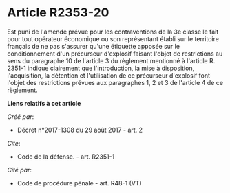 # Article R2353-20

Est puni de l'amende prévue pour les contraventions de la 3e classe le fait pour tout opérateur économique ou son
représentant établi sur le territoire français de ne pas s'assurer qu'une étiquette apposée sur le conditionnement d'un
précurseur d'explosif faisant l'objet de restrictions au sens du paragraphe 10 de l'article 3 du règlement mentionné à
l'article R. 2351-1 indique clairement que l'introduction, la mise à disposition, l'acquisition, la détention et
l'utilisation de ce précurseur d'explosif font l'objet des restrictions prévues aux paragraphes 1, 2 et 3 de l'article 4 de
ce règlement.

**Liens relatifs à cet article**

_Créé par_:

  - Décret n°2017-1308 du 29 août 2017 - art. 2

_Cite_:

  - Code de la défense. - art. R2351-1

_Cité par_:

  - Code de procédure pénale - art. R48-1 (VT)
